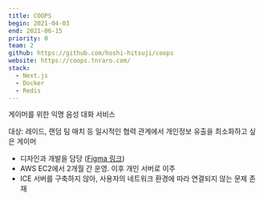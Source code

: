 ```yaml
---
title: COOPS
begin: 2021-04-03
end: 2021-06-15
priority: 0
team: 2
github: https://github.com/hoshi-hitsuji/coops
website: https://coops.tnraro.com/
stack:
  - Next.js
  - Docker
  - Redis
---
```


게이머를 위한 익명 음성 대화 서비스

대상: 레이드, 랜덤 팀 매치 등 일시적인 협력 관계에서 개인정보 유출을 최소화하고 싶은 게이머

- 디자인과 개발을 담당 ([Figma 링크](https://www.figma.com/file/3DEVGLyLa21yYCE7kU8Nr0/coops?node-id=12%3A806))
- AWS EC2에서 2개월 간 운영. 이후 개인 서버로 이주
- ICE 서버를 구축하지 않아, 사용자의 네트워크 환경에 따라 연결되지 않는 문제 존재